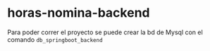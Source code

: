 # horas-nomina-backend

Para poder correr el proyecto se puede crear la bd de Mysql con el comando `db_springboot_backend`
